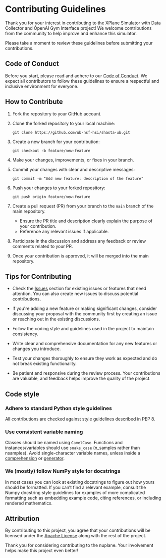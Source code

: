 # Contributing Guidelines

Thank you for your interest in contributing to the XPlane Simulator with Data Collector and OpenAI Gym Interface project! We welcome contributions from the community to help improve and enhance this simulator.

Please take a moment to review these guidelines before submitting your contributions.

## Code of Conduct

Before you start, please read and adhere to our [Code of Conduct](CODE_OF_CONDUCT.md). We expect all contributors to follow these guidelines to ensure a respectful and inclusive environment for everyone.

## How to Contribute

1. Fork the repository to your GitHub account.

2. Clone the forked repository to your local machine:
   ```
   git clone https://github.com/ub-nsf-hsi/shasta-ub.git
   ```

3. Create a new branch for your contribution:

   ```
   git checkout -b feature/new-feature
   ```

4. Make your changes, improvements, or fixes in your branch.

5. Commit your changes with clear and descriptive messages:

   ```
   git commit -m "Add new feature: description of the feature"
   ```

6. Push your changes to your forked repository:

   ```
   git push origin feature/new-feature
   ```

7. Create a pull request (PR) from your branch to the `main` branch of the main repository.
   - Ensure the PR title and description clearly explain the purpose of your contribution.
   - Reference any relevant issues if applicable.

8. Participate in the discussion and address any feedback or review comments related to your PR.

9. Once your contribution is approved, it will be merged into the main repository.

## Tips for Contributing

- Check the [Issues](https://github.com/ub-nsf-hsi/shasta-ub/issues) section for existing issues or features that need attention. You can also create new issues to discuss potential contributions.

- If you're adding a new feature or making significant changes, consider discussing your proposal with the community first by creating an issue or reaching out in the existing discussions.

- Follow the coding style and guidelines used in the project to maintain consistency.

- Write clear and comprehensive documentation for any new features or changes you introduce.

- Test your changes thoroughly to ensure they work as expected and do not break existing functionality.

- Be patient and responsive during the review process. Your contributions are valuable, and feedback helps improve the quality of the project.

## Code style

### Adhere to standard Python style guidelines

All contributions are checked against style guidelines described in PEP 8.

### Use consistent variable naming

Classes should be named using `CamelCase`. Functions and instances/variables should use `snake_case` (n_samples rather than nsamples). Avoid single-character variable names, unless inside a [comprehension](https://docs.python.org/3/glossary.html#term-list-comprehension) or [generator](https://docs.python.org/3/tutorial/classes.html#tut-generators).

### We (mostly) follow NumPy style for docstrings

In most cases you can look at existing docstrings to figure out how yours should be formatted. If you can’t find a relevant example, consult the Numpy docstring style guidelines for examples of more complicated formatting such as embedding example code, citing references, or including rendered mathematics.

## Attribution

By contributing to this project, you agree that your contributions will be licensed under the [Apache License](LICENSE) along with the rest of the project.

Thank you for considering contributing to the nuplane. Your involvement helps make this project even better!
